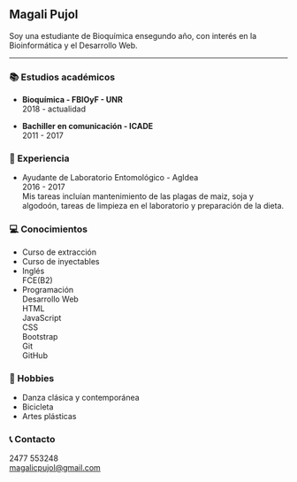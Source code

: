 
## Magali Pujol
Soy una estudiante de Bioquímica ensegundo año, con interés en la Bioinformática y el Desarrollo Web.

---

### 📚 Estudios académicos

- **Bioquímica - FBIOyF - UNR**  
 2018 - actualidad

- **Bachiller en comunicación - ICADE**  
 2011 - 2017

### 🥼 Experiencia
- Ayudante de Laboratorio Entomológico - AgIdea  
  2016 - 2017  
  Mis tareas incluían mantenimiento de las plagas de maiz, soja y algodoón, tareas de limpieza en el laboratorio y preparación de la dieta. 

### 💻 Conocimientos
- Curso de extracción
- Curso de inyectables
- Inglés  
  FCE(B2)
- Programación  
  Desarrollo Web  
  HTML  
  JavaScript  
  CSS  
  Bootstrap  
  Git  
  GitHub  

### 🎨 Hobbies
- Danza clásica y contemporánea
- Bicicleta
- Artes plásticas
  
### 📞 Contacto
2477 553248  
magalicpujol@gmail.com
